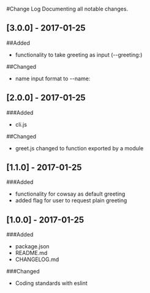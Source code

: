 #Change Log
Documenting all notable changes.

## [3.0.0] - 2017-01-25
##Added
- functionality to take greeting as input (--greeting:)

##Changed
- name input format to --name:

## [2.0.0] - 2017-01-25
###Added
- cli.js

##Changed
- greet.js changed to function exported by a module

## [1.1.0] - 2017-01-25
###Added
- functionality for cowsay as default greeting
- added flag for user to request plain greeting

## [1.0.0] - 2017-01-25
###Added
- package.json
- README.md
- CHANGELOG.md

###Changed
- Coding standards with eslint

